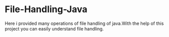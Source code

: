 # File-Handling-Java
Here i provided many operations of file handling of java.With the help of this project you can easily understand file handling.
